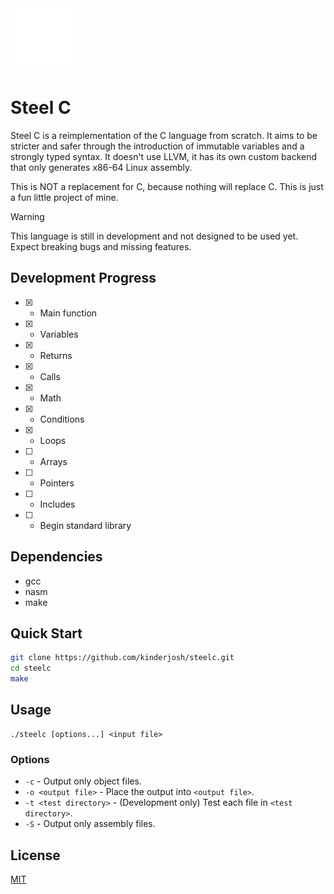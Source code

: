 <img height=100 src="res/shield.png" alt="logo">

# Steel C

Steel C is a reimplementation of the C language from scratch. It aims to be stricter and safer through the introduction of immutable variables and a strongly typed syntax. It doesn't use LLVM, it has its own custom backend that only generates x86-64 Linux assembly.

This is NOT a replacement for C, because nothing will replace C. This is just a fun little project of mine.

> [!WARNING]
> This language is still in development and not designed to be used yet. Expect breaking bugs and missing features.

## Development Progress

- [x] - Main function
- [x] - Variables
- [x] - Returns
- [x] - Calls
- [x] - Math
- [x] - Conditions
- [x] - Loops
- [ ] - Arrays
- [ ] - Pointers
- [ ] - Includes
- [ ] - Begin standard library

## Dependencies

- gcc
- nasm
- make

## Quick Start

```bash
git clone https://github.com/kinderjosh/steelc.git
cd steelc
make
```

## Usage

```
./steelc [options...] <input file>
```

### Options

- ```-c``` - Output only object files.
- ```-o <output file>``` - Place the output into ```<output file>```.
- ```-t <test directory>``` - (Development only) Test each file in ```<test directory>```.
- ```-S``` - Output only assembly files.

## License

[MIT](./LICENSE)
